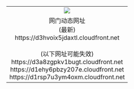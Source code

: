 ﻿<table>
  <tr></tr>
  <tr><td colspan=2 align=center><img src="https://d3hvoix5jdaxtl.cloudfront.net/Up/oGate.jpg" /></td></tr>
  <tr><td colspan=2 align=center>网门动态网址<br/>(最新)
<br>https://d3hvoix5jdaxtl.cloudfront.net
<br/><br/>(以下网址可能失效)
<br>https://d3a8zgpkv1bugt.cloudfront.net
<br>https://d1ehy6pbzy207e.cloudfront.net
<br>https://d1rsp7u3ym4oxm.cloudfront.net
    </td>
  </tr>
</table>
